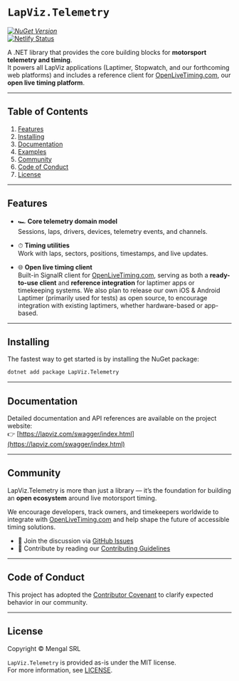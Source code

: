 # `LapViz.Telemetry`

_[![NuGet Version](https://img.shields.io/nuget/v/LapViz.Telemetry.svg?style=flat&label=NuGet%3A%20LapViz.Telemetry)](https://www.nuget.org/packages/LapViz.Telemetry/)_  
[![Netlify Status](https://api.netlify.com/api/v1/badges/YOUR-NETLIFY-ID/deploy-status)](https://app.netlify.com/sites/lapviz/deploys)

A .NET library that provides the core building blocks for **motorsport telemetry and timing**.  
It powers all LapViz applications (Laptimer, Stopwatch, and our forthcoming web platforms) and includes a reference client for [OpenLiveTiming.com](https://openlivetiming.com), our **open live timing platform**.

---

## Table of Contents

1. [Features](#features)  
2. [Installing](#installing)  
3. [Documentation](#documentation)  
4. [Examples](#examples)  
5. [Community](#community)  
6. [Code of Conduct](#code-of-conduct)  
7. [License](#license)

---

## Features

* 🏎 **Core telemetry domain model**  
  Sessions, laps, drivers, devices, telemetry events, and channels.

* ⏱ **Timing utilities**  
  Work with laps, sectors, positions, timestamps, and live updates.

* 🌐 **Open live timing client**  
  Built-in SignalR client for [OpenLiveTiming.com](https://openlivetiming.com), serving as both a **ready-to-use client** and **reference integration** for laptimer apps or timekeeping systems. We also plan to release our own iOS & Android Laptimer (primarily used for tests) as open source, to encourage integration with existing laptimers, whether hardware-based or app-based.

---

## Installing

The fastest way to get started is by installing the NuGet package:

```bash
dotnet add package LapViz.Telemetry
```

---

## Documentation

Detailed documentation and API references are available on the project website:  
👉 [https://lapviz.com/swagger/index.html](https://lapviz.com/swagger/index.html)

---

## Community

LapViz.Telemetry is more than just a library — it’s the foundation for building an **open ecosystem** around live motorsport timing.  

We encourage developers, track owners, and timekeepers worldwide to integrate with [OpenLiveTiming.com](https://openlivetiming.com) and help shape the future of accessible timing solutions.

- 💬 Join the discussion via [GitHub Issues](https://github.com/lapviz/lapviz.telemetry/issues)  
- 🤝 Contribute by reading our [Contributing Guidelines](CONTRIBUTING.md)

---

## Code of Conduct

This project has adopted the [Contributor Covenant](CODE_OF_CONDUCT.md) to clarify expected behavior in our community.

---

## License

Copyright © Mengal SRL

`LapViz.Telemetry` is provided as-is under the MIT license.  
For more information, see [LICENSE](LICENSE).
